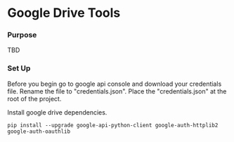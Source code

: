 # Google Drive Tools

### Purpose
TBD

### Set Up
Before you begin go to google api console and download your credentials file. Rename the file 
to "credentials.json". Place the "credentials.json" at the root of the project.

Install google drive dependencies. 

`pip install --upgrade google-api-python-client google-auth-httplib2 google-auth-oauthlib`


